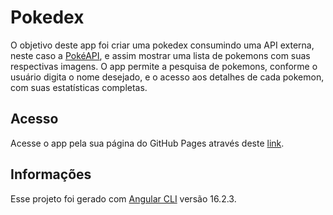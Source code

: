 # Pokedex

O objetivo deste app foi criar uma pokedex consumindo uma API externa, neste caso a [PokéAPI](https://pokeapi.co/), e assim mostrar uma lista de pokemons com suas respectivas imagens. O app permite a pesquisa de pokemons, conforme o usuário digita o nome desejado, e o acesso aos detalhes de cada pokemon, com suas estatísticas completas.

## Acesso

Acesse o app pela sua página do GitHub Pages através deste [link](https://victor-stefano.github.io/pokedex/).

## Informações

Esse projeto foi gerado com [Angular CLI](https://github.com/angular/angular-cli) versão 16.2.3.
